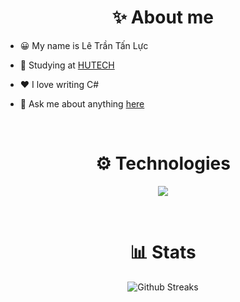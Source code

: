 
  <h1 align="center">✨ About me</h1>
  
- 😀 My name is Lê Trần Tấn Lực

- 📖 Studying at [HUTECH](https://www.hutech.edu.vn/)

- ❤️ I love writing C#

- 💬 Ask me about anything [here](https://www.facebook.com/tanluc.letran.75)
<br>

<h1 align="center">⚙ Technologies</h1>

<p align="center">
  <a href="https://skillicons.dev">
    <img src="https://skillicons.dev/icons?i=cs,js,postgres,mongodb,redis,rabbitmq,visualstudio,vscode,postman,github,dotnet,docker,html,css,bootstrap,jquery&perline=12" />
  </a>
</p>

<br>

<h1 align="center">📊 Stats</h1>

<p align="center">
  <img alt="Github Streaks" src="https://github-readme-streak-stats.herokuapp.com/?user=slimaeus&theme=dracula&hide_border=true&card_width=600" />
</p>

<br>
